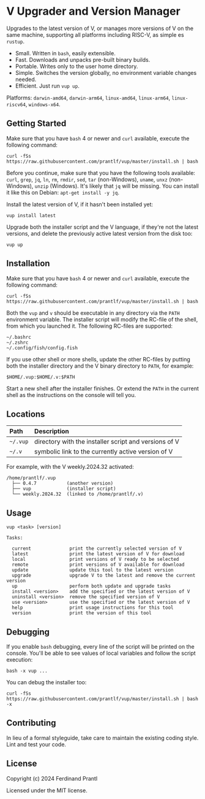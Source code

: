 # V Upgrader and Version Manager

Upgrades to the latest version of V, or manages more versions of V on the same machine, supporting all platforms including RISC-V, as simple es `rustup`.

* Small. Written in `bash`, easily extensible.
* Fast. Downloads and unpacks pre-built binary builds.
* Portable. Writes only to the user home directory.
* Simple. Switches the version globally, no environment variable changes needed.
* Efficient. Just run `vup up`.

Platforms: `darwin-amd64`, `darwin-arm64`, `linux-amd64`, `linux-arm64`, `linux-riscv64`, `windows-x64`.

## Getting Started

Make sure that you have `bash` 4 or newer and `curl` available, execute the following command:

    curl -fSs https://raw.githubusercontent.com/prantlf/vup/master/install.sh | bash

Before you continue, make sure that you have the following tools available: `curl`, `grep`, `jq`, `ln`, `rm`, `rmdir`, `sed`, `tar` (non-Windows), `uname`, `unxz` (non-Windows), `unzip` (Windows). It's likely that `jq` will be missing. You can install it like this on Debian: `apt-get install -y jq`.

Install the latest version of V, if it hasn't been installed yet:

    vup install latest

Upgrade both the installer script and the V language, if they're not the latest versions, and delete the previously active latest version from the disk too:

    vup up

## Installation

Make sure that you have `bash` 4 or newer and `curl` available, execute the following command:

    curl -fSs https://raw.githubusercontent.com/prantlf/vup/master/install.sh | bash

Both the `vup` and `v` should be executable in any directory via the `PATH` environment variable. The installer script will modify the RC-file of the shell, from which you launched it. The following RC-files are supported:

    ~/.bashrc
    ~/.zshrc
    ~/.config/fish/config.fish

If you use other shell or more shells, update the other RC-files by putting both the installer directory and the V binary directory to `PATH`, for example:

    $HOME/.vup:$HOME/.v:$PATH

Start a new shell after the installer finishes. Or extend the `PATH` in the current shell as the instructions on the console will tell you.

## Locations

| Path     | Description                                          |
|:---------|:-----------------------------------------------------|
| `~/.vup` | directory with the installer script and versions of V |
| `~/.v`   | symbolic link to the currently active version of V    |

For example, with the V weekly.2024.32 activated:

    /home/prantlf/.vup
      ├── 0.4.7           (another version)
      ├── vup             (installer script)
      └── weekly.2024.32  (linked to /home/prantlf/.v)

## Usage

    vup <task> [version]

    Tasks:

      current              print the currently selected version of V
      latest               print the latest version of V for download
      local                print versions of V ready to be selected
      remote               print versions of V available for download
      update               update this tool to the latest version
      upgrade              upgrade V to the latest and remove the current version
      up                   perform both update and upgrade tasks
      install <version>    add the specified or the latest version of V
      uninstall <version>  remove the specified version of V
      use <version>        use the specified or the latest version of V
      help                 print usage instructions for this tool
      version              print the version of this tool

## Debugging

If you enable `bash` debugging, every line of the script will be printed on the console. You'll be able to see values of local variables and follow the script execution:

    bash -x vup ...

You can debug the installer too:

    curl -fSs https://raw.githubusercontent.com/prantlf/vup/master/install.sh | bash -x

## Contributing

In lieu of a formal styleguide, take care to maintain the existing coding style. Lint and test your code.

## License

Copyright (c) 2024 Ferdinand Prantl

Licensed under the MIT license.
